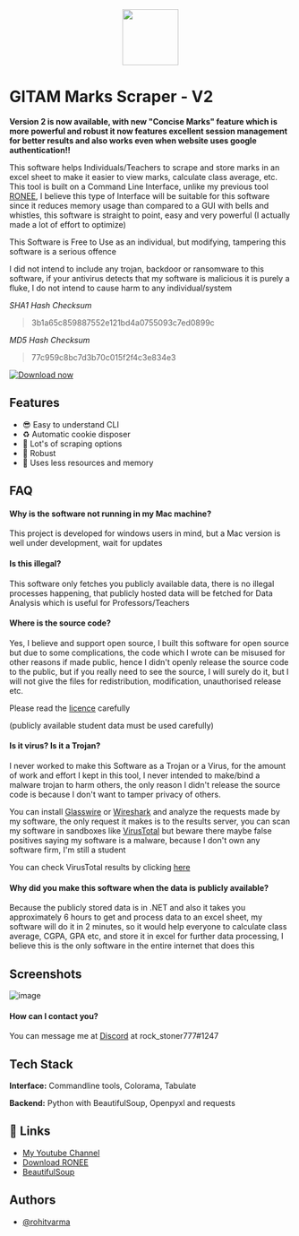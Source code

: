 <div id="header" align="center">
  <img src="https://cdn.icon-icons.com/icons2/3456/PNG/512/hand_document_list_paper_file_icon_219540.png" width="100"/>
</div>

# GITAM Marks Scraper  - V2

**Version 2 is now available, with new "Concise Marks" feature which is more powerful and robust
it now features excellent session management for better results and also works even when
website uses google authentication!!**

This software helps Individuals/Teachers to scrape and store marks
in an excel sheet to make it easier to view marks, calculate class average,
etc. This tool is built on a Command Line Interface, unlike my previous
tool [RONEE](https://akvrv.com/), I believe this type of Interface will be suitable for this
software since it reduces memory usage than compared to a
GUI with bells and whistles, this software is straight to point, 
easy and very powerful (I actually made a lot of effort to optimize)

This Software is Free to Use as an individual, but modifying, tampering
this software is a serious offence

I did not intend to include any trojan, backdoor or ransomware to
this software, if your antivirus detects that my software is malicious
it is purely a fluke, I do not intend to cause harm to any individual/system

_SHA1 Hash Checksum_
> 3b1a65c859887552e121bd4a0755093c7ed0899c

_MD5 Hash Checksum_
> 77c959c8bc7d3b70c015f2f4c3e834e3



[![Download now](https://custom-icon-badges.herokuapp.com/badge/-Download-blue?style=for-the-badge&logo=download&logoColor=white "Download now")](https://github.com/akvrohitvarma/gitam-marks-scraper/raw/master/gitam-marks-scraper.exe)


## Features

- 😎 Easy to understand CLI
- ♻️ Automatic cookie disposer
- 🔨 Lot's of scraping options
- 💪 Robust
- 🍃 Uses less resources and memory


## FAQ

#### Why is the software not running in my Mac machine?

This project is developed for windows users in mind, but a Mac version is
well under development, wait for updates

#### Is this illegal?

This software only fetches you publicly available data, there is no illegal
processes happening, that publicly hosted data will be fetched for Data Analysis
which is useful for Professors/Teachers

#### Where is the source code?

Yes, I believe and support open source, I built this software for open source
but due to some complications, the code which I wrote can be misused for other reasons
if made public, hence I didn't openly release the source code to the public, but if you
really need to see the source, I will surely do it, but I will not give the files for
redistribution, modification, unauthorised release etc.

Please read the [licence](https://github.com/akvrohitvarma/gitam-marks-scraper/blob/master/LICENSE) carefully

(publicly available student data must be used carefully)

#### Is it virus? Is it a Trojan?

I never worked to make this Software as a Trojan or a Virus, 
for the amount of work and effort I kept in this tool, I never 
intended to make/bind a malware trojan to harm others, the only reason
I didn't release the source code is because I don't want to tamper privacy 
of others.

You can install [Glasswire](https://www.glasswire.com/) or [Wireshark](https://www.wireshark.org/)
and analyze the requests made by my software, the only request it makes is to the 
results server, you can scan my software in sandboxes like [VirusTotal](https://www.virustotal.com/gui/home/upload)
but beware there maybe false positives saying my software is a malware, because I don't own any software firm, I'm still a student

You can check VirusTotal results by clicking [here](https://www.virustotal.com/gui/file/c7326852edc233e197ed015f0a787c0291a29eb8867f3ce033a360038545e14c/detection)

#### Why did you make this software when the data is publicly available?

Because the publicly stored data is in .NET and also it takes you approximately
6 hours to get and process data to an excel sheet, my software will do it in
2 minutes, so it would help everyone to calculate class average, CGPA, GPA etc, and store 
it in excel for further data processing, I believe this is the only software in the entire
internet that does this

## Screenshots
![image](https://user-images.githubusercontent.com/70877091/155869502-98ecaa70-c75f-4a69-b618-cd41b385e913.png)


#### How can I contact you?

You can message me at [Discord](https://discord.com/) at rock_stoner777#1247



## Tech Stack

**Interface:** Commandline tools, Colorama, Tabulate

**Backend:** Python with BeautifulSoup, Openpyxl and requests


## 🔗 Links
 - [My Youtube Channel](https://www.youtube.com/channel/UChISIq7dx8yBLGB5L0LvSrw)
 - [Download RONEE](https://akvrv.com/)
 - [BeautifulSoup](https://pypi.org/project/beautifulsoup4/)

## Authors

- [@rohitvarma](https://github.com/akvrohitvarma)
